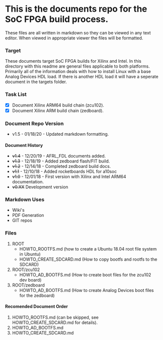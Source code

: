 # This is the documents repo for the SoC FPGA build process.

These files are all written in markdown so they can be viewed in any text editor. 
When viewed in appropriate viewer the files will be formatted.

### Target
These documents target SoC FPGA builds for Xilinx and Intel. In this directory
with this readme are general files applicable to both platforms. Primarily all of the
information deals with how to install Linux with a base Analog Devices HDL load. If there
is another HDL load it will have a seperate document in the targets folder.

### Task List
- [x] Document Xilinx ARM64 build chain     (zcu102).
- [x] Document Xilinx ARM build chain       (zedboard).

### Document Repo Version
* v1.5 - 01/18/20 - Updated markdown formatting.

#### Document History
* ~~v1.4~~ - 12/20/19 - AFRL_FDL documents added.
* ~~v1.3~~ - 12/18/19 - Added zedboard flash/FIT build.
* ~~v1.2~~ - 12/14/18 - Completed zedboard build docs.
* ~~v1.1~~ - 12/10/18 - Added rocketboards HDL for a10soc
* ~~v1.0~~ - 12/01/18 - First version with Xilinx and Intel ARM64 documentation.
* ~~v0.XX~~ Development version

### Markdown Uses
* Wiki's
* PDF Generation
* GIT repos

### Files
1. ROOT
    - HOWTO_ROOTFS.md (how to create a Ubuntu 18.04 root file system in Ubuntu)
    - HOWTO_CREATE_SDCARD.md (How to copy bootfs and rootfs to the SDCARD)
2. ROOT/zcu102
    - HOWTO_AD_BOOTFS.md (How to create boot files for the zcu102 dev board)
3. ROOT/zedboard
    - HOWTO_AD_BOOTFS.md (How to create Analog Devices boot files for the zedboard)
    
#### Recomended Document Order
1. HOWTO_ROOTFS.md (can be skipped, see HOWTO_CREATE_SDCARD.md for details).
2. HOWTO_AD_BOOTFS.md
3. HOWTO_CREATE_SDCARD.md

